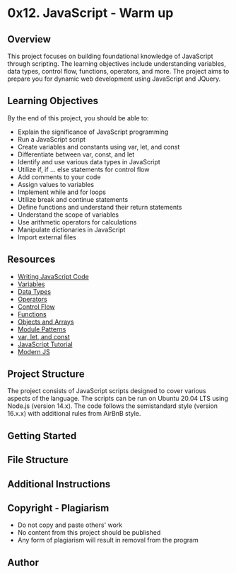 # 0x12. JavaScript - Warm up

## Overview
This project focuses on building foundational knowledge of JavaScript through scripting. The learning objectives include understanding variables, data types, control flow, functions, operators, and more. The project aims to prepare you for dynamic web development using JavaScript and JQuery.

## Learning Objectives
By the end of this project, you should be able to:
- Explain the significance of JavaScript programming
- Run a JavaScript script
- Create variables and constants using var, let, and const
- Differentiate between var, const, and let
- Identify and use various data types in JavaScript
- Utilize if, if ... else statements for control flow
- Add comments to your code
- Assign values to variables
- Implement while and for loops
- Utilize break and continue statements
- Define functions and understand their return statements
- Understand the scope of variables
- Use arithmetic operators for calculations
- Manipulate dictionaries in JavaScript
- Import external files

## Resources
- [Writing JavaScript Code](link_to_resource)
- [Variables](link_to_resource)
- [Data Types](link_to_resource)
- [Operators](link_to_resource)
- [Control Flow](link_to_resource)
- [Functions](link_to_resource)
- [Objects and Arrays](link_to_resource)
- [Module Patterns](link_to_resource)
- [var, let, and const](link_to_resource)
- [JavaScript Tutorial](link_to_resource)
- [Modern JS](link_to_resource)

## Project Structure
The project consists of JavaScript scripts designed to cover various aspects of the language. The scripts can be run on Ubuntu 20.04 LTS using Node.js (version 14.x). The code follows the semistandard style (version 16.x.x) with additional rules from AirBnB style.

## Getting Started

## File Structure

## Additional Instructions

## Copyright - Plagiarism
- Do not copy and paste others' work
- No content from this project should be published
- Any form of plagiarism will result in removal from the program

## Author

